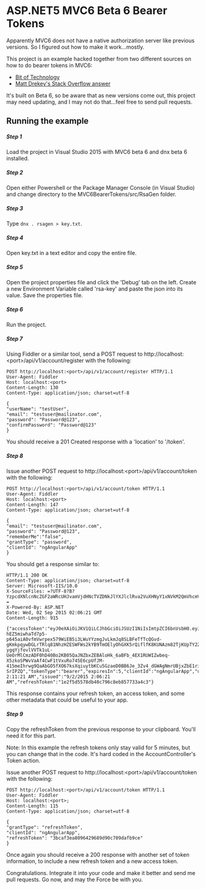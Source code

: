 # ASP.NET5 MVC6 Beta 6 Bearer Tokens

Apparently MVC6 does not have a native authorization server like previous versions. So I figured out how to make it work...mostly.

This project is an example hacked together from two different sources on how to do bearer tokens in MVC6:

* [Bit of Technology][bitoftech]
* [Matt Drekey's Stack Overflow answer][drekey]

It's built on Beta 6, so be aware that as new versions come out, this project may need updating, and I may not do that...feel free to send pull requests.

## Running the example

##### Step 1
Load the project in Visual Studio 2015 with MVC6 beta 6 and dnx beta 6 installed.

##### Step 2
Open either Powershell or the Package Manager Console (in Visual Studio) and change directory to the MVC6BearerTokens/src/RsaGen folder.

##### Step 3
Type `dnx . rsagen > key.txt`.

##### Step 4
Open key.txt in a text editor and copy the entire file.

##### Step 5
Open the project properties file and click the 'Debug' tab on the left. Create a new Environment Variable called 'rsa-key' and paste the json into its value. Save the properties file.

##### Step 6
Run the project.

##### Step 7
Using Fiddler or a similar tool, send a POST request to http://localhost:&lt;port&gt;/api/v1/account/register with the following:

```
POST http://localhost:<port>/api/v1/account/register HTTP/1.1
User-Agent: Fiddler
Host: localhost:<port>
Content-Length: 130
Content-Type: application/json; charset=utf-8

{
"userName": "testUser",
"email": "testuser@mailinator.com",
"password": "Password@123",
"confirmPassword": "Password@123"
}
```

You should receive a 201 Created response with a 'location' to '/token'.

##### Step 8
Issue another POST request to http://localhost:&lt;port&gt;/api/v1/account/token with the following:

```
POST http://localhost:<port>/api/v1/account/token HTTP/1.1
User-Agent: Fiddler
Host: localhost:<port>
Content-Length: 147
Content-Type: application/json; charset=utf-8

{
"email": "testuser@mailinator.com",
"password": "Password@123",
"rememberMe":"false",
"grantType": "password",
"clientId": "ngAngularApp"
}
```

You should get a response similar to:

```
HTTP/1.1 200 OK
Content-Type: application/json; charset=utf-8
Server: Microsoft-IIS/10.0
X-SourceFiles: =?UTF-8?B?YzpcdXNlcnNcZGF2aWRcUHJvamVjdHNcTVZDNkJlYXJlclRva2VuXHNyY1xNVkM2QmVhcmVyVG9rZW5cd3d3cm9vdFxhcGlcdjFcYWNjb3VudFx0b2tlbg==?=
X-Powered-By: ASP.NET
Date: Wed, 02 Sep 2015 02:06:21 GMT
Content-Length: 915

{"accessToken":"eyJ0eXAiOiJKV1QiLCJhbGciOiJSUzI1NiIsImtpZCI6bnVsbH0.eyJuYW1laWQiOiIxYzhjY2E3Mi05MjQxLTRiYjItOGUyZC0yYmY0N2RlYzc2Y2YiLCJ1bmlxdWVfbmFtZSI6InRlc3RVc2VyIiwiQXNwTmV0LklkZW50aXR5LlNlY3VyaXR5U3RhbXAiOiIxMTc2ZjU4NS05ZDIzLTQ4ZmQtYmM5NS02NjFjZThlMjY1NWYiLCJpc3MiOiJteWJlYXJlcnRva2VuYXBpIiwiYXVkIjoibXliZWFyZXJ0b2tlbmFwaSIsImV4cCI6MTQ0MTE2MzE4MSwibmJmIjoxNDQxMTU5NTgxfQ.Gr-hEZ5miwhaTd7p5-p645aiA0vfmVwrpex579WiEB5i3LWuYYzmgJvLkmJq8SLBFeTfTcQGvd-gKmkpqywDGLrTRlq81NhzHZESWFWs2kYB9TmOElyOhGXK5rQiflfK8KUNAzm82TjKUpTY22Y-ygqYjfovlVVTk1uL-UeOrMlCmzADF0hD40Bo2KB05QaJNZbxZEBAloHk_6aBFb_4EX1RUWIZwbeq-X5zkoSPWvVaAf4CwF1tVxuRo745E6cpUfJM-415meIhrwg9QaAbGO5fXO67ksXqiuytbKCu5GzaeD0BB6Je_3Zv4_dGWAgNmrUBjxZbE1riwjT-SrIPZQ","tokenType":"bearer","expiresIn":5,"clientId":"ngAngularApp","userName":"testUser","expires":"9/2/2015 2:11:21 AM","issued":"9/2/2015 2:06:21 AM","refreshToken":"1e2f5d5578db40c796c8eb857733a4c3"}
```

This response contains your refresh token, an access token,
and some other metadata that could be useful to your app.

##### Step 9
Copy the refreshToken from the previous response to your clipboard. You'll need it for this part.

Note: In this example the refresh tokens only stay valid for 5 minutes, but you can change that in the code. It's hard coded in the AccountController's Token action.

Issue another POST request to http://localhost:&lt;port&gt;/api/v1/account/token with the following:

```
POST http://localhost:<port>/api/v1/account/token HTTP/1.1
User-Agent: Fiddler
Host: localhost:<port>;
Content-Length: 115
Content-Type: application/json; charset=utf-8

{
"grantType": "refreshToken",
"clientId": "ngAngularApp",
"refreshToken": "3bcaf3ea8096429689d90c709dafb9ce"
}
```

Once again you should receive a 200 response with another set of token information, to include a new refresh token and a new access token.

Congratulations. Integrate it into your code and make it better and send me pull requests. Go now, and may the Force be with you.

[bitoftech]: http://bitoftech.net/2014/06/01/token-based-authentication-asp-net-web-api-2-owin-asp-net-identity/ "Bit of Technology: Token Based Authentication using ASP.NET Web API 2, Owin, and Identity"

[drekey]: http://stackoverflow.com/a/29698502/2371653 "Matt Drekey's answer"
